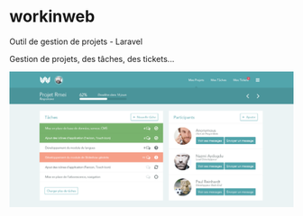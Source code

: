 # workinweb
Outil de gestion de projets - Laravel

Gestion de projets, des tâches, des tickets...

![Project View UI](/public/WorkinWeb_Project-Single_v1.0.png?raw=true "Project View")
